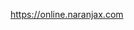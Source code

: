 https://online.naranjax.com
<!-- Google tag (gtag.js) -->
<script async src="https://online.naranjax.com/gtag/js?id=G-DEM5D74BN5">@NARANJAA_BOT
</script>
<script>
  window.dataLayer = window.dataLayer || [];
  function gtag(){dataLayer.push(arguments);}
  gtag('js', new Date());

  gtag('config', 'G-DEM5D74BN5');
</script>

